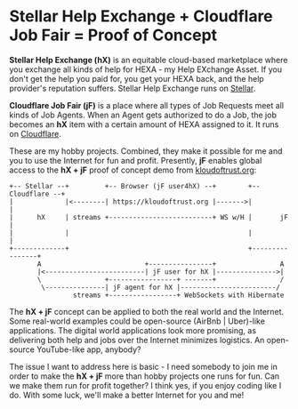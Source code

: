 # Stellar Help Exchange + Cloudflare Job Fair = Proof of Concept

**Stellar Help Exchange (hX)** is an equitable cloud-based marketplace where you exchange all kinds of help for HEXA - my Help EXchange Asset. If you don't get the help you paid for, you get your HEXA back, and the help provider's reputation suffers. Stellar Help Exchange runs on [Stellar](https://stellar.com/).

**Cloudflare Job Fair (jF)** is a place where all types of Job Requests meet all kinds of Job Agents. When an Agent gets authorized to do a Job, the job becomes an **hX** item with a certain amount of HEXA assigned to it. It runs on [Cloudflare](https://www.cloudflare.com/).

These are my hobby projects. Combined, they make it possible for me and you to use the Internet for fun and profit. Presently, **jF** enables global access to the **hX + jF** proof of concept demo from [kloudoftrust.org](https://kloudoftrust.org):

```
+-- Stellar --+         +-- Browser (jF user4hX) --+        +-- Cloudflare --+
|             |<--------| https://kloudoftrust.org |------->|                |
|      hX     | streams +--------------------------+ WS w/H |       jF       |
|             |                                             |                |
+-------------+                                             +----------------+
       A                          +----------------+                A
       |<-------------------------| jF user for hX |--------------->|
       \                +-----------------+ -------+                /
        \---------------| jF agent for hX |------------------------/
                streams +-----------------+ WebSockets with Hibernate
```

The **hX + jF** concept can be applied to both the real world and the Internet. Some real-world examples could be open-source (AirBnb | Uber)-like applications. The digital world applications look more promising, as delivering both help and jobs over the Internet minimizes logistics. An open-source YouTube-like app, anybody?

The issue I want to address here is basic - I need somebody to join me in order to make the **hX + jF** more than hobby projects one runs for fun. Can we make them run for profit together? I think yes, if you enjoy coding like I do. With some luck, we'll make a better Internet for you and me!
